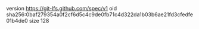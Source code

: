 version https://git-lfs.github.com/spec/v1
oid sha256:0baf279354a0f2cf6d5c4c9de0fb71c4d322da1b03b6ae21fd3cfedfe01b4de0
size 128
